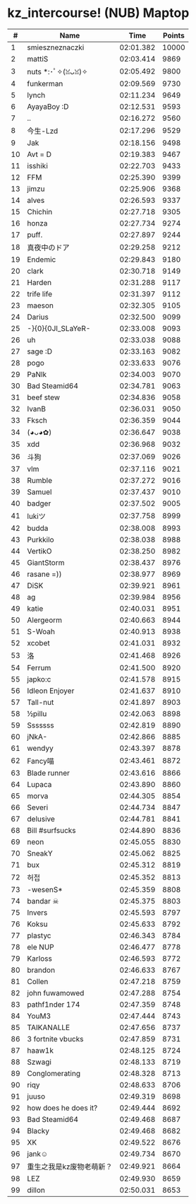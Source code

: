 # kz_intercourse! (NUB) Maptop

|  # | Name | Time | Points |
|-------------- | -------------- | -------------- | -------------- | 
| 1 | smieszneznaczki | 02:01.382 | 10000 | 
| 2 | mattiS | 02:03.414 | 9869 | 
| 3 | nuts *:･ﾟ✧(ꈍᴗꈍ)✧ | 02:05.492 | 9800 | 
| 4 | funkerman | 02:09.569 | 9730 | 
| 5 | lynch | 02:11.234 | 9649 | 
| 6 | AyayaBoy :D | 02:12.531 | 9593 | 
| 7 | .. | 02:16.272 | 9560 | 
| 8 | 今生-Lzd | 02:17.296 | 9529 | 
| 9 | Jak | 02:18.156 | 9498 | 
| 10 | Avt = D | 02:19.383 | 9467 | 
| 11 | isshiki | 02:22.703 | 9433 | 
| 12 | FFM | 02:25.390 | 9399 | 
| 13 | jimzu | 02:25.906 | 9368 | 
| 14 | alves | 02:26.593 | 9337 | 
| 15 | Chichin | 02:27.718 | 9305 | 
| 16 | honza | 02:27.734 | 9274 | 
| 17 | puff. | 02:27.897 | 9244 | 
| 18 | 真夜中のドア | 02:29.258 | 9212 | 
| 19 | Endemic | 02:29.843 | 9180 | 
| 20 | clark | 02:30.718 | 9149 | 
| 21 | Harden | 02:31.288 | 9117 | 
| 22 | trife life | 02:31.397 | 9112 | 
| 23 | maeson | 02:32.305 | 9105 | 
| 24 | Darius | 02:32.500 | 9099 | 
| 25 | -}{0}{0JI_SLaYeR- | 02:33.008 | 9093 | 
| 26 | uh | 02:33.038 | 9088 | 
| 27 | sage :D | 02:33.163 | 9082 | 
| 28 | pogo | 02:33.633 | 9076 | 
| 29 | PaNlk | 02:34.003 | 9070 | 
| 30 | Bad Steamid64 | 02:34.781 | 9063 | 
| 31 | beef stew | 02:34.836 | 9058 | 
| 32 | IvanB | 02:36.031 | 9050 | 
| 33 | Fksch | 02:36.359 | 9044 | 
| 34 | (◕ᴗ◕✿) | 02:36.647 | 9038 | 
| 35 | xdd | 02:36.968 | 9032 | 
| 36 | 斗狗 | 02:37.069 | 9026 | 
| 37 | vlm | 02:37.116 | 9021 | 
| 38 | Rumble | 02:37.272 | 9016 | 
| 39 | Samuel | 02:37.437 | 9010 | 
| 40 | badger | 02:37.502 | 9005 | 
| 41 | lukiツ | 02:37.758 | 8999 | 
| 42 | budda | 02:38.008 | 8993 | 
| 43 | Purkkilo | 02:38.038 | 8988 | 
| 44 | VertikO | 02:38.250 | 8982 | 
| 45 | GiantStorm | 02:38.437 | 8976 | 
| 46 | rasane =)) | 02:38.977 | 8969 | 
| 47 | DiSK | 02:39.921 | 8961 | 
| 48 | ag | 02:39.984 | 8956 | 
| 49 | katie | 02:40.031 | 8951 | 
| 50 | Alergeorm | 02:40.663 | 8944 | 
| 51 | S-Woah | 02:40.913 | 8938 | 
| 52 | xcobet | 02:41.031 | 8932 | 
| 53 | 洛 | 02:41.468 | 8926 | 
| 54 | Ferrum | 02:41.500 | 8920 | 
| 55 | japko:c | 02:41.578 | 8915 | 
| 56 | Idleon Enjoyer | 02:41.637 | 8910 | 
| 57 | Tall-nut | 02:41.897 | 8903 | 
| 58 | ½pillu | 02:42.063 | 8898 | 
| 59 | Sssssss | 02:42.819 | 8890 | 
| 60 | jNkA- | 02:42.866 | 8885 | 
| 61 | wendyy | 02:43.397 | 8878 | 
| 62 | Fancy喵 | 02:43.461 | 8872 | 
| 63 | Blade runner | 02:43.616 | 8866 | 
| 64 | Lupaca | 02:43.890 | 8860 | 
| 65 | morva | 02:44.305 | 8854 | 
| 66 | Severi | 02:44.734 | 8847 | 
| 67 | delusive | 02:44.781 | 8841 | 
| 68 | Bill #surfsucks | 02:44.890 | 8836 | 
| 69 | neon | 02:45.055 | 8830 | 
| 70 | SneakY | 02:45.062 | 8825 | 
| 71 | bux | 02:45.312 | 8819 | 
| 72 | 허접 | 02:45.352 | 8813 | 
| 73 | -wesenS* | 02:45.359 | 8808 | 
| 74 | bandar ☠ | 02:45.375 | 8803 | 
| 75 | Invers | 02:45.593 | 8797 | 
| 76 | Koksu | 02:45.633 | 8792 | 
| 77 | plastyc | 02:46.343 | 8784 | 
| 78 | ele NUP | 02:46.477 | 8778 | 
| 79 | Karloss | 02:46.593 | 8772 | 
| 80 | brandon | 02:46.633 | 8767 | 
| 81 | Collen | 02:47.218 | 8759 | 
| 82 | john fuwamowed | 02:47.288 | 8754 | 
| 83 | pathf1nder 174 | 02:47.359 | 8748 | 
| 84 | YouM3 <CS2 Enjoyer> | 02:47.444 | 8743 | 
| 85 | TAIKANALLE | 02:47.656 | 8737 | 
| 86 | 3 fortnite vbucks | 02:47.859 | 8731 | 
| 87 | haaw1k | 02:48.125 | 8724 | 
| 88 | Szwagi | 02:48.133 | 8719 | 
| 89 | Conglomerating | 02:48.328 | 8713 | 
| 90 | riqy | 02:48.633 | 8706 | 
| 91 | juuso | 02:49.319 | 8698 | 
| 92 | how does he does it? | 02:49.444 | 8692 | 
| 93 | Bad Steamid64 | 02:49.468 | 8687 | 
| 94 | Blacky | 02:49.468 | 8682 | 
| 95 | XK | 02:49.522 | 8676 | 
| 96 | jank☺ | 02:49.734 | 8670 | 
| 97 | 重生之我是kz废物老萌新？ | 02:49.921 | 8664 | 
| 98 | LEZ | 02:49.930 | 8659 | 
| 99 | dillon | 02:50.031 | 8653 | 

